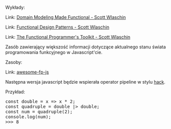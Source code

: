 Wykłady: 

Link: [Domain Modeling Made Functional - Scott Wlaschin](https://www.youtube.com/watch?v=1pSH8kElmM4)

Link: [Functional Design Patterns - Scott Wlaschin](https://www.youtube.com/watch?v=srQt1NAHYC0)

Link: [The Functional Programmer's Toolkit - Scott Wlaschin](https://www.youtube.com/watch?v=Nrp_LZ-XGsY)

Zasób zawierający większość informacji dotyczące aktualnego stanu świata programowania funkcyjnego w Javascript'cie.

Zasoby:

Link: [awesome-fp-js](https://github.com/stoeffel/awesome-fp-js)

Następna wersja javascript będzie wspierała operator pipeline w stylu 
[hack](https://github.com/tc39/proposal-pipeline-operator).

Przykład:
<pre>
const double = x => x * 2;
const quadruple = double |> double;
const num = quadruple(2);
console.log(num);
>>> 8
</pre>
